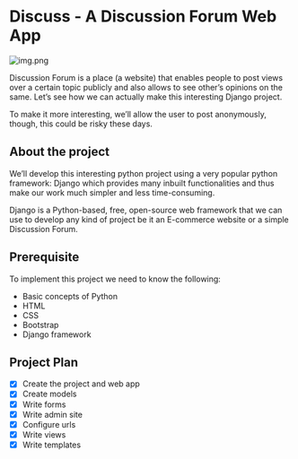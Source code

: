 # Discuss - A Discussion Forum Web App

![img.png](img.png)

Discussion Forum is a place (a website) that enables people to post views 
over a certain topic publicly and also allows to see other’s opinions on 
the same. Let’s see how we can actually make this interesting Django project.

To make it more interesting, we’ll allow the user to post anonymously, 
though, this could be risky these days.

## About the project

We’ll develop this interesting python project using a very popular python 
framework: Django which provides many inbuilt functionalities and thus make 
our work much simpler and less time-consuming.

Django is a Python-based, free, open-source web framework that we can use to 
develop any kind of project be it an E-commerce website or a simple 
Discussion Forum.

## Prerequisite

To implement this project we need to know the following:

- Basic concepts of Python
- HTML
- CSS
- Bootstrap
- Django framework

## Project Plan

- [x] Create the project and web app
- [x] Create models
- [x] Write forms
- [x] Write admin site
- [x] Configure urls
- [x] Write views
- [x] Write templates
